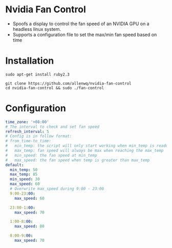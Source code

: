 # Nvidia Fan Control
- Spoofs a display to control the fan speed of an NVIDIA GPU on a headless linux system.
- Supports a configuration file to set the max/min fan speed based on time

# Installation
```shell
sudo apt-get install ruby2.3

git clone https://github.com/allenwq/nvidia-fan-control
cd nvidia-fan-control && sudo ./fan-control
```

# Configuration
```yaml
time_zone: '+08:00'
# The interval to check and set fan speed
refresh_interval: 5
# Config is in follow format:
# from_time-to_time:
#   min_temp: the script will only start working when min_temp is readched
#   max_temp: fan speed will always be max when reaching the max_temp
#   min_speed: the fan speed at min_temp
#   max_speed: the fan speed when temp is greater than max_temp
default:
  min_temp: 50
  max_temp: 85
  min_speed: 30
  max_speed: 60
  # Overwrite max_speed during 9:00 - 23:00
  9:00-23:00:
    max_speed: 60

  23:00-1:00:
    max_speed: 70

  1:00-8:00:
    max_speed: 80

  8:00-9:00:
    max_speed: 70
```
